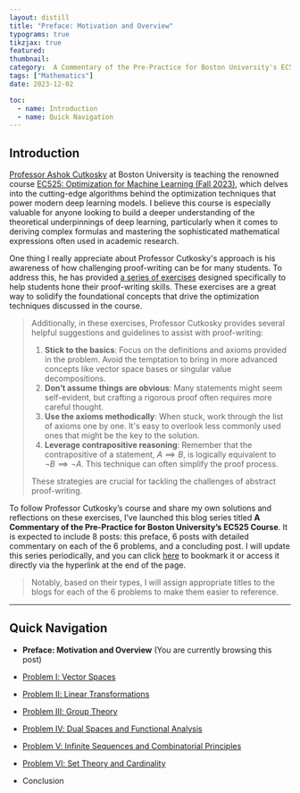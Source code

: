 ```yaml
---
layout: distill
title: "Preface: Motivation and Overview"
typograms: true
tikzjax: true
featured: 
thumbnail:
category:  A Commentary of the Pre-Practice for Boston University's EC525 Course
tags: ["Mathematics"]
date: 2023-12-02

toc:
  - name: Introduction
  - name: Quick Navigation
---
```


## Introduction

[Professor Ashok Cutkosky](https://ashok.cutkosky.com/) at Boston University is teaching the renowned course [EC525: Optimization for Machine Learning (Fall 2023)](https://optmlclass.github.io/), which delves into the cutting-edge algorithms behind the optimization techniques that power modern deep learning models. I believe this course is especially valuable for anyone looking to build a deeper understanding of the theoretical underpinnings of deep learning, particularly when it comes to deriving complex formulas and mastering the sophisticated mathematical expressions often used in academic research.

One thing I really appreciate about Professor Cutkosky's approach is his awareness of how challenging proof-writing can be for many students. To address this, he has provided [a series of exercises](/assets/pdf/2023-12-02/Exercises_on_Abstract_Structures.pdf) designed specifically to help students hone their proof-writing skills. These exercises are a great way to solidify the foundational concepts that drive the optimization techniques discussed in the course.

> Additionally, in these exercises, Professor Cutkosky provides several helpful suggestions and guidelines to assist with proof-writing:
>
>1. **Stick to the basics**: Focus on the definitions and axioms provided in the problem. Avoid the temptation to bring in more advanced concepts like vector space bases or singular value decompositions.
>2. **Don’t assume things are obvious**: Many statements might seem self-evident, but crafting a rigorous proof often requires more careful thought.
>3. **Use the axioms methodically**: When stuck, work through the list of axioms one by one. It's easy to overlook less commonly used ones that might be the key to the solution.
>4. **Leverage contrapositive reasoning**: Remember that the contrapositive of a statement, $A \implies B$, is logically equivalent to $\neg B \implies \neg A$. This technique can often simplify the proof process.
>
>These strategies are crucial for tackling the challenges of abstract proof-writing.

To follow Professor Cutkosky’s course and share my own solutions and reflections on these exercises, I’ve launched this blog series titled **A Commentary of the Pre-Practice for Boston University’s EC525 Course**. It is expected to include 8 posts: this preface, 6 posts with detailed commentary on each of the 6 problems, and a concluding post. I will update this series periodically, and you can click [here](https://shuhongdai.github.io/blog/category/a-review-of-the-pre-practice-for-boston-university-s-ec525-course/) to bookmark it or access it directly via the hyperlink at the end of the page.

>Notably, based on their types, I will assign appropriate titles to the blogs for each of the 6 problems to make them easier to reference.


---

## Quick Navigation

- **Preface: Motivation and Overview** (You are currently browsing this post)

- [Problem Ⅰ: Vector Spaces](https://shuhongdai.github.io/blog/2023/EC525_1/)

- [Problem Ⅱ: Linear Transformations](https://shuhongdai.github.io/blog/2024/EC525_2/)

- [Problem Ⅲ: Group Theory](https://shuhongdai.github.io/blog/2024/EC525_3/)

- [Problem Ⅳ: Dual Spaces and Functional Analysis]((https://shuhongdai.github.io/blog/2024/EC525_4/)
)

- [Problem Ⅴ: Infinite Sequences and Combinatorial Principles]((https://shuhongdai.github.io/blog/2024/EC525_5/)
)

- [Problem Ⅵ: Set Theory and Cardinality](https://shuhongdai.github.io/blog/2024/EC525_6/)


- Conclusion
